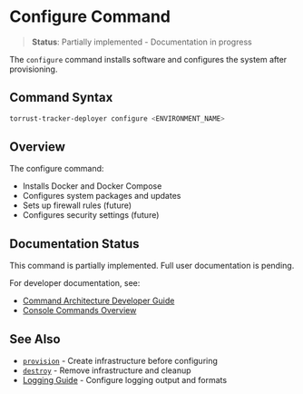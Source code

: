 # Configure Command

> **Status**: Partially implemented - Documentation in progress

The `configure` command installs software and configures the system after provisioning.

## Command Syntax

```bash
torrust-tracker-deployer configure <ENVIRONMENT_NAME>
```

## Overview

The configure command:

- Installs Docker and Docker Compose
- Configures system packages and updates
- Sets up firewall rules (future)
- Configures security settings (future)

## Documentation Status

This command is partially implemented. Full user documentation is pending.

For developer documentation, see:

- [Command Architecture Developer Guide](../../contributing/commands.md#configurecommand)
- [Console Commands Overview](../../console-commands.md)

## See Also

- [`provision`](provision.md) - Create infrastructure before configuring
- [`destroy`](destroy.md) - Remove infrastructure and cleanup
- [Logging Guide](../logging.md) - Configure logging output and formats
